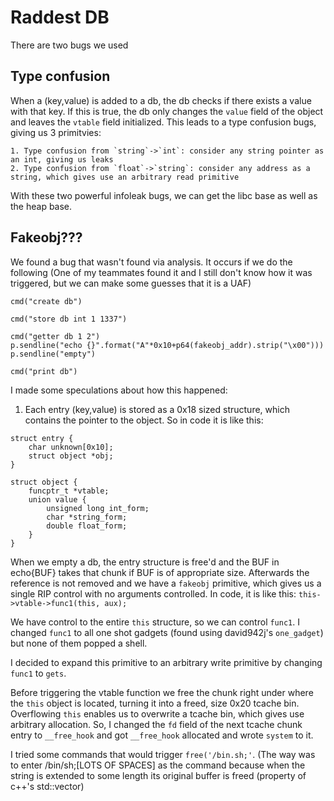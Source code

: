 # Raddest DB

There are two bugs we used

## Type confusion
When a (key,value) is added to a db, the db checks if there exists a value with that key. If this is true, the db only changes the `value` field of the object and leaves the `vtable` field initialized. This leads to a type confusion bugs, giving us 3 primitvies:

```
1. Type confusion from `string`->`int`: consider any string pointer as an int, giving us leaks
2. Type confusion from `float`->`string`: consider any address as a string, which gives use an arbitrary read primitive
```

With these two powerful infoleak bugs, we can get the libc base as well as the heap base.

## Fakeobj???
We found a bug that wasn't found via analysis. It occurs if we do the following (One of my teammates found it and I still don't know how it was triggered, but we can make some guesses that it is a UAF)

```
cmd("create db") 

cmd("store db int 1 1337")

cmd("getter db 1 2")
p.sendline("echo {}".format("A"*0x10+p64(fakeobj_addr).strip("\x00")))
p.sendline("empty")

cmd("print db")
```

I made some speculations about how this happened: 
1. Each entry (key,value) is stored as a 0x18 sized structure, which contains the pointer to the object. So in code it is like this:
```
struct entry {
	char unknown[0x10];
	struct object *obj;
}
```

```
struct object {
	funcptr_t *vtable;
	union value {
		unsigned long int_form;
		char *string_form;
		double float_form;
	}
}
```

When we empty a db, the entry structure is free'd and the BUF in echo{BUF} takes that chunk if BUF is of appropriate size. Afterwards the reference is not removed and we have a `fakeobj` primitive, which gives us a single RIP control with no arguments controlled.
In code, it is like this: `this->vtable->func1(this, aux);`

We have control to the entire `this` structure, so we can control `func1`. I changed `func1` to all one shot gadgets (found using david942j's `one_gadget`) but none of them popped a shell. 

I decided to expand this primitive to an arbitrary write primitive by changing `func1` to `gets`.

Before triggering the vtable function we free the chunk right under where the `this` object is located, turning it into a freed, size 0x20 tcache bin. Overflowing `this` enables us to overwrite a tcache bin, which gives use arbitrary allocation. So, I changed the `fd` field of the next tcache chunk entry to `__free_hook` and got `__free_hook` allocated and wrote `system` to it.

I tried some commands that would trigger `free('/bin.sh;'`. (The way was to enter /bin/sh;[LOTS OF SPACES] as the command because when the string is extended to some length its original buffer is freed (property of c++'s std::vector)


